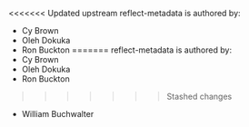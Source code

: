 <<<<<<< Updated upstream
reflect-metadata is authored by:
* Cy Brown
* Oleh Dokuka
* Ron Buckton
=======
reflect-metadata is authored by:
* Cy Brown
* Oleh Dokuka
* Ron Buckton
>>>>>>> Stashed changes
* William Buchwalter